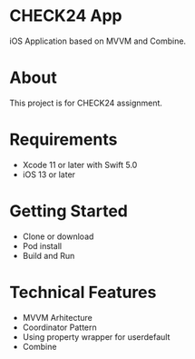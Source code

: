 # CHECK24 App
iOS Application based on MVVM and Combine.

# About
This project is for CHECK24 assignment.

# Requirements
* Xcode 11 or later with Swift 5.0
* iOS 13 or later

# Getting Started
* Clone or download
* Pod install
* Build and Run

# Technical Features
* MVVM Arhitecture
* Coordinator Pattern
* Using property wrapper for userdefault
* Combine
